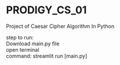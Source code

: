 # PRODIGY_CS_01
Project of Caesar Cipher Algorithm In Python 

step to run: <br>
Download main.py file <br>
open terminal  <br>
command: streamlit run [main.py]
